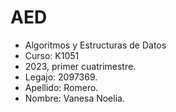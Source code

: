 # AED
+ Algoritmos y Estructuras de Datos
+ Curso: K1051
+ 2023, primer cuatrimestre.
+ Legajo: 2097369.
+ Apellido: Romero.
+ Nombre: Vanesa Noelia.
